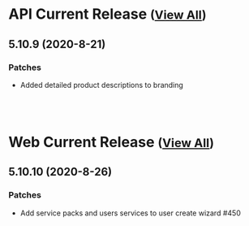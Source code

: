 
# API Current Release <small>([View All](/API.md))</small>
## 5.10.9 (2020-8-21)
### Patches 

- Added detailed product descriptions to branding

<br><br>
# Web Current Release <small>([View All](/Web.md))</small>
## 5.10.10 (2020-8-26)
### Patches 

- Add service packs and users services to user create wizard #450

  